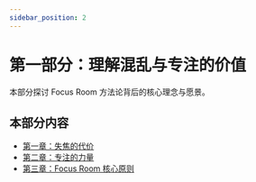 ```yaml
---
sidebar_position: 2
---
```


# 第一部分：理解混乱与专注的价值

本部分探讨 Focus Room 方法论背后的核心理念与愿景。

## 本部分内容

- [第一章：失焦的代价](./chapter1)
- [第二章：专注的力量](./chapter2)
- [第三章：Focus Room 核心原则](./chapter3) 